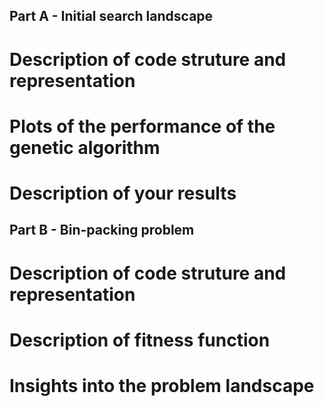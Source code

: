 ## Part A - Initial search landscape

# Description of code struture and representation


# Plots of the performance of the genetic algorithm


# Description of your results


## Part B - Bin-packing problem

# Description of code struture and representation


# Description of fitness function


# Insights into the problem landscape


 
